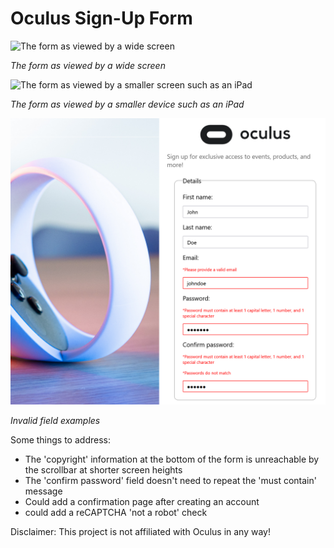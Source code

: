 # Oculus Sign-Up Form

<img src="./images/sample1.png" alt="The form as viewed by a wide screen" width="700">

<em>The form as viewed by a wide screen</em>

<img src="./images/sample2.png" ALT="The form as viewed by a smaller screen such as an iPad" width="700">

<em>The form as viewed by a smaller device such as an iPad</em>

<img src="./images/sample3.png" alt="invalid field examples" width="700">

<em>Invalid field examples</em>

Some things to address:
- The 'copyright' information at the bottom of the form is unreachable by the scrollbar at shorter screen heights
- The 'confirm password' field doesn't need to repeat the 'must contain' message
- Could add a confirmation page after creating an account
- could add a reCAPTCHA 'not a robot' check 

Disclaimer: This project is not affiliated with Oculus in any way!
